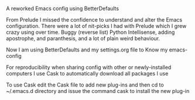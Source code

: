 A reworked Emacs config using BetterDefaults

From Prelude I missed the confidence to understand
and alter the Emacs configuration. There were a lot
of nit-picks I had with Prelude which I grew crazy using
over time. Buggy (reverse list)  Python Intellisense,
adding apostrophe, and paranthesis, and a lot of
plain weird behaviour.

Now I am using BetterDefaults and my settings.org
file to Know my emacs-config

For reproducibility when sharing config with other
or newly-installed computers I use Cask to
automatically download all packages I use

To use Cask edit the Cask file to add new plug-ins and
then cd to ~/.emacs.d directory and issue the command
cask to install the new plug-in
